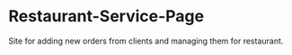 # Restaurant-Service-Page
Site for adding new orders from clients and managing them for restaurant.
